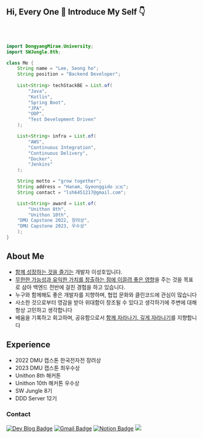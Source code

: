 <H2> Hi, Every One 🤗 Introduce My Self 👇 </H2>
<br>

```java

import DongyangMirae.University;
import SWJungle.8th;

class Me {
    String name = "Lee, Seong ho";
    String position = "Backend Developer";
    
    List<String> techStackBE = List.of(
        "Java",
        "Kotlin",
        "Spring Boot",
        "JPA",
        "OOP",
        "Test Development Driven"
    );

    List<String> infra = List.of(
        "AWS",
        "Continuous Integration",
        "Continuous Delivery",
        "Docker",
        "Jenkins"
    );

    String motto = "grow together";
    String address = "Hanam, Gyeonggido 🇰🇷";
    String contact = "lsh6451217@gmail.com";

    List<String> award = List.of(
        "Unithon 8th",
        "Unithon 10th",
	"DMU Capstone 2022, 장려상",
	"DMU Capstone 2023, 우수상"
    );
}

```

## About Me 
- [함께 성장하는 것을 즐기는](https://learngoeson.tistory.com/entry/%F0%9F%92%A1-%EB%AA%A8%ED%95%A8%EC%BD%94-%EC%8A%A4%ED%84%B0%EB%94%94-%EB%B6%80%ED%84%B0-%ED%95%98%EB%A3%A8%ED%95%98%EB%82%98-%EC%95%8C%EA%B3%A0%EB%A6%AC%EC%A6%98%EA%B9%8C%EC%A7%80-%EB%A7%8C%EB%93%A4%EA%B2%8C-%EB%90%9C-%EC%9D%B4%EC%9C%A0) 개발자 이성호입니다.
- [무한한 가능성과 유익한 가치를 창출하는 점에 이끌려 좋은 영향](https://learngoeson.tistory.com/entry/%F0%9F%99%8C-%EB%82%B4%EA%B0%80-%EC%A7%80%ED%96%A5%ED%95%98%EB%8A%94-%EA%B0%9C%EB%B0%9C%EC%9E%90%EB%A1%9C%EC%84%9C%EC%9D%98-%EB%B0%A9%ED%96%A5)을 주는 것을 목표로 삼아 백엔드 전반에 걸친 경험을 하고 있습니다.
- 누구와 함께해도 좋은 개발자를 지향하며, 협업 문화와 클린코드에 관심이 많습니다
- 사소한 것으로부터 영감을 받아 위대함이 창조될 수 있다고 생각하기에 주변에 대해 항상 고민하고 생각합니다
- 배움을 기록하고 회고하며, 공유함으로서 [함께 자라나기, 깊게 자라나기](https://learngoeson.tistory.com/59)를 지향합니다

## Experience
- 2022 DMU 캡스톤 한국전자전 장려상
- 2023 DMU 캡스톤 최우수상
- Unithon 8th 해커톤 
- Unithon 10th 해커톤 우수상
- SW Jungle 8기
- DDD Server 12기

### Contact
[![Dev Blog Badge](http://img.shields.io/badge/-Dev%20Blog-316B83?style=flat&logo=github&link=https://learngoeson.tistory.com/)](https://learngoeson.tistory.com/)
[![Gmail Badge](https://img.shields.io/badge/Gmail-5F939A?style=flat&logo=Gmail&logoColor=white&link=mailto:lsh6451217@gmail.com)](mailto:lsh6451217@gmail.com)
[![Notion Badge](http://img.shields.io/badge/-Portfolio-63B4B8?style=flat&logo=notion&link=https://lavish-archeology-de0.notion.site/1dd9d1f3cb0d80e69b4bf80c04a9d826?pvs=4)](https://lavish-archeology-de0.notion.site/1dd9d1f3cb0d80e69b4bf80c04a9d826?pvs=4)
<a href="https://www.instagram.com/e.t.c_lee" target="_blank"><img src="https://img.shields.io/badge/Instagram-E4405F?style=flat-square&logo=Instagram&logoColor=white"/></a>
